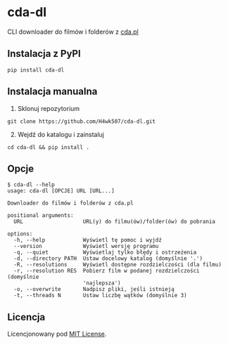 # cda-dl

CLI downloader do filmów i folderów z [cda.pl](https://www.cda.pl/)

## Instalacja z PyPI

```
pip install cda-dl
```

## Instalacja manualna

1. Sklonuj repozytorium

```
git clone https://github.com/H4wk507/cda-dl.git
```

2. Wejdź do katalogu i zainstaluj

```
cd cda-dl && pip install .
```

## Opcje

```
$ cda-dl --help
usage: cda-dl [OPCJE] URL [URL...]

Downloader do filmów i folderów z cda.pl

positional arguments:
  URL                   URL(y) do filmu(ów)/folder(ów) do pobrania

options:
  -h, --help            Wyświetl tę pomoc i wyjdź
  --version             Wyświetl wersję programu
  -q, --quiet           Wyświetlaj tylko błędy i ostrzeżenia
  -d, --directory PATH  Ustaw docelowy katalog (domyślnie '.')
  -R, --resolutions     Wyświetl dostępne rozdzielczości (dla filmu)
  -r, --resolution RES  Pobierz film w podanej rozdzielczości (domyślnie
                        'najlepsza')
  -o, --overwrite       Nadpisz pliki, jeśli istnieją
  -t, --threads N       Ustaw liczbę wątków (domyślnie 3)
```

## Licencja

Licencjonowany pod [MIT License](./LICENSE).
